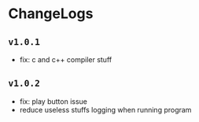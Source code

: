 # ChangeLogs

## `v1.0.1`

- fix: c and c++ compiler stuff

## `v1.0.2`

- fix: play button issue
- reduce useless stuffs logging when running program
